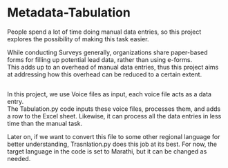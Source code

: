 # Metadata-Tabulation


People spend a lot of time doing manual data entries, so this project explores the possibility of making this task easier. <br>

While conducting Surveys generally, organizations share paper-based forms for filling up potential lead data, rather than using e-forms. <br>
This adds up to an overhead of manual data entries, thus this project aims at addressing how this overhead can be reduced to a certain extent.
##

In this project, we use Voice files as input, each voice file acts as a data entry. <br>
The Tabulation.py code inputs these voice files, processes them, and adds a row to the Excel sheet.
Likewise, it can process all the data entries in less time than the manual task.

Later on, if we want to convert this file to some other regional language for better understanding, Trasnlation.py does this job at its best.
For now, the target language in the code is set to Marathi, but it can be changed as needed.
